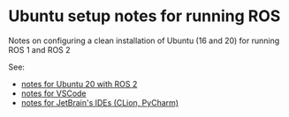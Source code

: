 # Ubuntu setup notes for running ROS

Notes on configuring a clean installation of Ubuntu (16 and 20) for running ROS 1 and ROS 2

See:
* [notes for Ubuntu 20 with ROS 2](./v20/README.md)
* [notes for VSCode](./vscode/README.md)
* [notes for JetBrain's IDEs (CLion, PyCharm)](./jetbrains/README.md)
